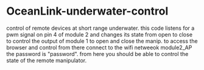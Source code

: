 # OceanLink-underwater-control
control of remote devices at short range underwater. this code listens for a pwm signal on pin 4 of module 2 and  changes its state from open to close to control the output of module 1 to open and close the manip.
to access the browser and control from there connect to the wifi netweeok module2_AP the password is "password".
from here you should be able to control the state of the remote manipulator.
